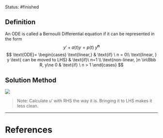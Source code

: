 Status: #finished 
## Definition
An ODE is called a Bernoulli Differential equation if it can be represented in the form
$$
y'+a(t) y= p(t)\ y^\mathbf n
$$
$$
\text{ODE}=
\begin{cases}
\text{linear,} & \text{if} \ n = 0\\
\text{linear, } y \text{ can be moved to LHS} & \text{if}\ n=1 \\
\text{non-linear, }n \in\Bbb R, y\ne 0 & \text{if} \ n > 1
\end{cases}
$$


## Solution Method
![](http://127.0.0.1:34139/paste-c21e983844324c3809549370dcd6c56feb457365.png)
> Note: Calculate $u'$ with RHS the way it is. Bringing it to LHS makes it less clean.
---
# References
